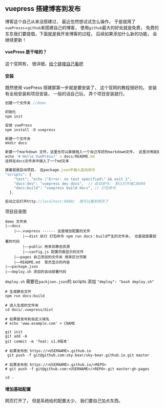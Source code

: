 ## vuepress 搭建博客到发布

博客这个自己从来没搭建过， 最近忽然想试试怎么操作， 于是就用了`vuePresss`+`github`来搭建自己的博客， 使用`github`最大的好处就是免费， 免费的东东我们要提倡，下面就是我开发博客的过程， 后续如果添加什么新的功能， 会继续更新！

#### vuePress 是干啥的？

这个官网有， 很详细，[给个链接自己看吧](https://vuepress.vuejs.org/zh/)

#### 安装

既然使用 vuePress 搭建那第一步就是要安装了， 这个官网的教程很好的。 安装有全局安装和项目安装， 一般的话自己玩， 弄个项目安装就行。

```js
创建一个文件夹 //demo

初始化
npm init

安装 vuePress
npm install -D vuepress

新建一个文件夹
mkdir docs

新建一个markdown 文件，这里也可以直接拖入一个自己写好的markdowm文件， 这里对用就是博客首页的内容
echo '# Hello VuePress!' > docs/README.md
这样在docs文件夹中插入了一个md文本

接着就是启动项目， 在package.json中插入启动命令
"scripts": {
    "test": "echo \"Error: no test specified\" && exit 1",
    "docs:dev": "vuepress dev docs",  // 启动命令， 默认打开端口8080
    "docs:build": "vuepress build docs", // 打包命令
  },

启动之后打开http://localhost:8080/  就可以看到网页了

```

项目目录图

```
demo 文件夹
|——docs
	|——.vuepress ------ 这是增加配置的文件
		|——dist 执行 打包命令 npm run docs：build产生的文件夹， 也是就是要部署的代码
		|——public 用来存静态资源
		|——config.js 配置页面显示的文件
	|——pages 自己添加的文件夹 用来区分页面
	|——README.md  首页显示的内容
|——package.json
|——deploy.sh 添加的自动部署代码

```

`deploy.sh` 需要在`packjson.json`的 scripts 添加 `"deploy": "bash deploy.sh"`

```
# 生成静态文件
npm run docs:build

# 进入生成的文件夹
cd docs/.vuepress/dist

# 如果是发布到自定义域名
# echo 'www.example.com' > CNAME

git init
git add -A
git commit -m 'feat: v1.0版本'

# 如果发布到 https://<USERNAME>.github.io
 git push -f git@github.com:sky-bear/sky-bear.github.io.git master

# 如果发布到 https://<USERNAME>.github.io/<REPO>
# git push -f git@github.com:<USERNAME>/<REPO>.git master:gh-pages

cd -
```

#### 增加基础配置

网页打开了， 但是系统给的配置太少， 我们要自己加点东西。
